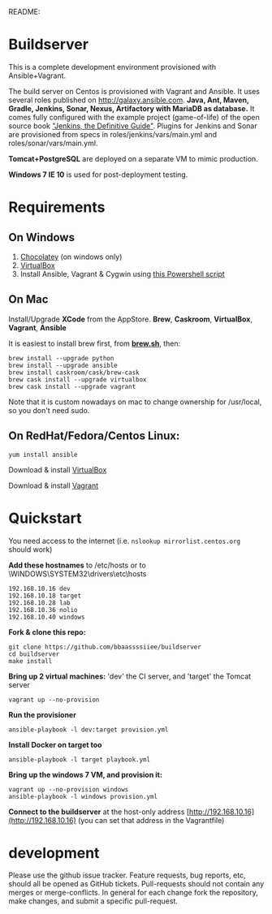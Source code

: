 README:


Buildserver
===========
This is a complete development environment provisioned with Ansible+Vagrant.

The build server on Centos is provisioned with Vagrant and Ansible. It uses several roles published on http://galaxy.ansible.com.
**Java, Ant, Maven, Gradle, Jenkins, Sonar, Nexus, Artifactory with MariaDB as database.**
It comes fully configured with the example project (game-of-life) of the open source book ["Jenkins, the Definitive Guide"](http://www.wakaleo.com/books/jenkins-the-definitive-guide).
Plugins for Jenkins and Sonar are provisioned from specs in roles/jenkins/vars/main.yml and roles/sonar/vars/main.yml.

**Tomcat+PostgreSQL** are deployed on a separate VM to mimic production.

**Windows 7 IE 10** is used for post-deployment testing.

Requirements
============
On Windows
----------
1. [Chocolatey](https://chocolatey.org) (on windows only)
2. [VirtualBox](http://download.virtualbox.org/virtualbox/4.3.30/)
3. Install Ansible, Vagrant & Cygwin using [this Powershell script](https://github.com/Hruodland/cygvagans)


On Mac
----------------------
Install/Upgrade **XCode** from the AppStore.
 **Brew**,
 **Caskroom**,
 **VirtualBox**,
 **Vagrant**,
 **Ansible**

 It is easiest to install brew first, from **[brew.sh](http://brew.sh)**, then:

    brew install --upgrade python
    brew install --upgrade ansible
    brew install caskroom/cask/brew-cask
    brew cask install --upgrade virtualbox
    brew cask install --upgrade vagrant

Note that it is custom nowadays on mac to change ownership for /usr/local, so you don't need sudo.


On RedHat/Fedora/Centos Linux:
------------------------------
 `yum install ansible`

 Download & install [VirtualBox](http://download.virtualbox.org/virtualbox/4.3.30/)

 Download & install [Vagrant](https://dl.bintray.com/mitchellh/vagrant/)


Quickstart
==========
You need access to the internet (i.e. `nslookup mirrorlist.centos.org` should work)

**Add these hostnames** to /etc/hosts or to \WINDOWS\SYSTEM32\drivers\etc\hosts

    192.168.10.16 dev
    192.168.10.18 target
    192.168.10.28 lab
    192.168.10.36 nolio
    192.168.10.40 windows

**Fork & clone this repo:**

    git clone https://github.com/bbaassssiiee/buildserver
    cd buildserver
    make install

**Bring up 2 virtual machines:** 'dev' the CI server, and 'target' the Tomcat server

    vagrant up --no-provision

**Run the provisioner**

    ansible-playbook -l dev:target provision.yml

**Install Docker on target too**

    ansible-playbook -l target playbook.yml

**Bring up the windows 7 VM, and provision it:**

    vagrant up --no-provision windows
    ansible-playbook -l windows provision.yml

**Connect to the buildserver** at the host-only address [http://192.168.10.16](http://192.168.10.16) (you can set that address in the Vagrantfile)

development
===============
Please use the github issue tracker. Feature requests, bug reports, etc, should all be opened as GitHub tickets.
Pull-requests should not contain any merges or merge-conflicts. In general for each change fork the repository, make changes, and submit a specific pull-request.
